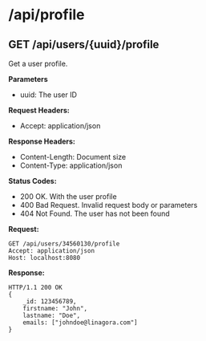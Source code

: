 # /api/profile

## GET /api/users/{uuid}/profile

Get a user profile.

**Parameters**

- uuid: The user ID

**Request Headers:**

- Accept: application/json

**Response Headers:**

- Content-Length: Document size
- Content-Type: application/json

**Status Codes:**

- 200 OK. With the user profile
- 400 Bad Request. Invalid request body or parameters
- 404 Not Found. The user has not been found

**Request:**

    GET /api/users/34560130/profile
    Accept: application/json
    Host: localhost:8080

**Response:**

    HTTP/1.1 200 OK
    {
        _id: 123456789,
        firstname: "John",
        lastname: "Doe",
        emails: ["johndoe@linagora.com"]
    }
